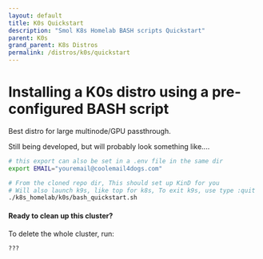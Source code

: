 ```yaml
---
layout: default
title: K0s Quickstart
description: "Smol K8s Homelab BASH scripts Quickstart"
parent: K0s
grand_parent: K8s Distros
permalink: /distros/k0s/quickstart
---
```


# Installing a K0s distro using a pre-configured BASH script

Best distro for large multinode/GPU passthrough.

Still being developed, but will probably look something like....

```bash
# this export can also be set in a .env file in the same dir
export EMAIL="youremail@coolemail4dogs.com"

# From the cloned repo dir, This should set up KinD for you
# Will also launch k9s, like top for k8s, To exit k9s, use type :quit
./k8s_homelab/k0s/bash_quickstart.sh
```

#### Ready to clean up this cluster?
To delete the whole cluster, run:

```bash
???
```
